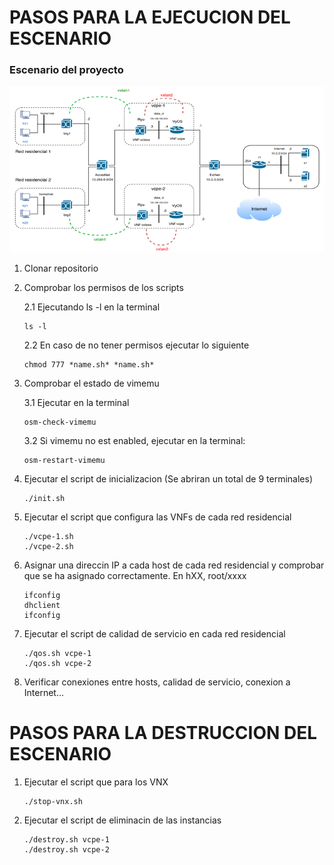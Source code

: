 # PASOS PARA LA EJECUCION DEL ESCENARIO

### Escenario del proyecto
![Escenario final](https://github.com/Fer3suarez/PFinal-RDSV/blob/main/Escenario.png)

1. Clonar repositorio

2. Comprobar los permisos de los scripts

    2.1 Ejecutando ls -l en la terminal
	```
	ls -l
	```

    2.2 En caso de no tener permisos ejecutar lo siguiente
	```
	chmod 777 *name.sh* *name.sh*
	```

3. Comprobar el estado de vimemu

    3.1 Ejecutar en la terminal
	```
	osm-check-vimemu
	```
    
    3.2 Si vimemu no est enabled, ejecutar en la terminal:
	```
	osm-restart-vimemu
	```

4. Ejecutar el script de inicializacion (Se abriran un total de 9 terminales)
	```
	./init.sh
	```

5. Ejecutar el script que configura las VNFs de cada red residencial
	```
	./vcpe-1.sh
	./vcpe-2.sh
	```

6. Asignar una direccin IP a cada host de cada red residencial y comprobar que se ha asignado correctamente. En hXX, root/xxxx 
	```
	ifconfig
	dhclient
	ifconfig
	```

7. Ejecutar el script de calidad de servicio en cada red residencial
	```
	./qos.sh vcpe-1
	./qos.sh vcpe-2
	```

8. Verificar conexiones entre hosts, calidad de servicio, conexion a Internet...

# PASOS PARA LA DESTRUCCION DEL ESCENARIO

1. Ejecutar el script que para los VNX
	```
	./stop-vnx.sh
	```

2. Ejecutar el script de eliminacin de las instancias
	```
	./destroy.sh vcpe-1
	./destroy.sh vcpe-2
	```



